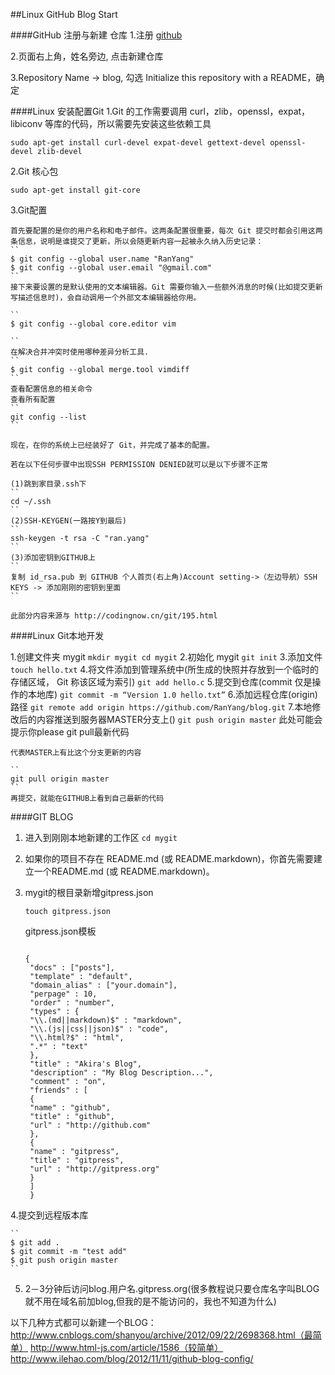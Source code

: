 ##Linux GitHub Blog Start

####GitHub 注册与新建 仓库
1.注册 [github](https://github.com/)

2.页面右上角，姓名旁边, 点击新建仓库

3.Repository Name -> blog, 勾选 Initialize this repository with a README，确定

####Linux 安装配置Git
1.Git 的工作需要调用 curl，zlib，openssl，expat，libiconv 等库的代码，所以需要先安装这些依赖工具

``sudo apt-get install curl-devel expat-devel gettext-devel openssl-devel zlib-devel``

2.Git 核心包

``sudo apt-get install git-core``

3.Git配置

    首先要配置的是你的用户名称和电子邮件。这两条配置很重要，每次 Git 提交时都会引用这两条信息，说明是谁提交了更新，所以会随更新内容一起被永久纳入历史记录：
    ``
    $ git config --global user.name "RanYang"
    $ git config --global user.email "@gmail.com"
    ``
    接下来要设置的是默认使用的文本编辑器。Git 需要你输入一些额外消息的时候(比如提交更新写描述信息时)，会自动调用一个外部文本编辑器给你用。
        
    ``
    $ git config --global core.editor vim
    
    ``
    在解决合并冲突时使用哪种差异分析工具.
    ``
    $ git config --global merge.tool vimdiff
    ``
    查看配置信息的相关命令
    查看所有配置
    ``
    git config --list
    ``
    
    现在，在你的系统上已经装好了 Git，并完成了基本的配置。

    若在以下任何步骤中出现SSH PERMISSION DENIED就可以是以下步骤不正常
    
    (1)跳到家目录.ssh下
    ``
    cd ~/.ssh
    ``
    (2)SSH-KEYGEN(一路按Y到最后)
    ``
    ssh-keygen -t rsa -C "ran.yang"
    ``
    (3)添加密钥到GITHUB上
    ``
    复制 id_rsa.pub 到 GITHUB 个人首页(右上角)Account setting->（左边导航）SSH KEYS -> 添加刚刚的密钥到里面
    ``
    
    此部分内容来源与 http://codingnow.cn/git/195.html
    
####Linux Git本地开发

1.创建文件夹 mygit
    ``
    mkdir mygit
    cd mygit
    ``
2.初始化 mygit
   ``
   git init
   ``
3.添加文件
    ``
    touch hello.txt
    ``
4.将文件添加到管理系统中(所生成的快照并存放到一个临时的存储区域， Git 称该区域为索引)
    ``
    git add hello.c
    ``
5.提交到仓库(commit 仅是操作的本地库)
    ``
    git commit -m “Version 1.0 hello.txt”
    ``
6.添加远程仓库(origin)路径
    ``
    git remote add origin https://github.com/RanYang/blog.git
    ``
7.本地修改后的内容推送到服务器MASTER分支上()
    ``
    git push origin master
    ``
    此处可能会提示你please git pull最新代码
    
    代表MASTER上有比这个分支更新的内容
    
    ``
    git pull origin master
    ``
    再提交，就能在GITHUB上看到自己最新的代码

####GIT BLOG
1. 进入到刚刚本地新建的工作区
   ``
   cd mygit
   ``
2. 如果你的项目不存在 README.md (或 README.markdown)，你首先需要建立一个README.md (或 README.markdown)。

3. mygit的根目录新增gitpress.json

   ``
   touch gitpress.json
   ``
    
   gitpress.json模板
   
   <code>
   {
    "docs" : ["posts"],
    "template" : "default",
    "domain_alias" : ["your.domain"],
    "perpage" : 10,
    "order" : "number",
    "types" : {
    "\\.(md||markdown)$" : "markdown",
    "\\.(js||css||json)$" : "code",
    "\\.html?$" : "html",
    ".*" : "text"
    },
    "title" : "Akira's Blog",
    "description" : "My Blog Description...",
    "comment" : "on",
    "friends" : [
    {
    "name" : "github",
    "title" : "github",
    "url" : "http://github.com"
    },
    {
    "name" : "gitpress",
    "title" : "gitpress",
    "url" : "http://gitpress.org"
    }
    ]
    }
   </code>

4.提交到远程版本库

    ``
    $ git add .
    $ git commit -m "test add"
    $ git push origin master
    ``
5. 2－3分钟后访问blog.用户名.gitpress.org(很多教程说只要仓库名字叫BLOG就不用在域名前加blog,但我的是不能访问的，我也不知道为什么)

以下几种方式都可以新建一个BLOG：
http://www.cnblogs.com/shanyou/archive/2012/09/22/2698368.html（最简单）
http://www.html-js.com/article/1586（较简单）
http://www.ilehao.com/blog/2012/11/11/github-blog-config/

    
    
    